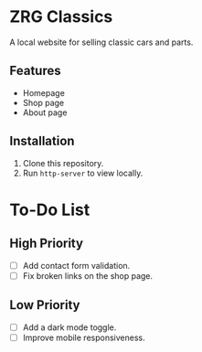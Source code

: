 # ZRG Classics

A local website for selling classic cars and parts.

## Features
- Homepage
- Shop page
- About page

## Installation
1. Clone this repository.
2. Run `http-server` to view locally.



# To-Do List

## High Priority
- [ ] Add contact form validation.
- [ ] Fix broken links on the shop page.

## Low Priority
- [ ] Add a dark mode toggle.
- [ ] Improve mobile responsiveness.